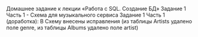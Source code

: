 Домашнее задание к лекции «Работа с SQL. Создание БД»
Задание 1 Часть 1 - Схема для музыкального сервиса
Задание 1 Часть 1 (доработка): В Схему внесены исправления (из таблицы Artists удалено поле genre, из таблицы Albums удалено поле artist)